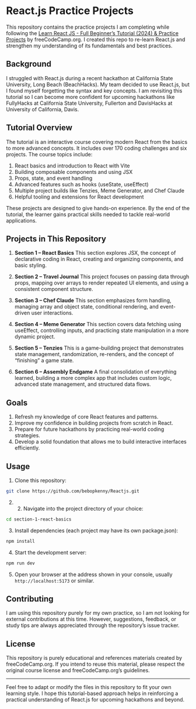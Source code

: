 # React.js Practice Projects

This repository contains the practice projects I am completing while following the [Learn React JS - Full Beginner’s Tutorial (2024) & Practice Projects](https://youtu.be/b9eMGE7QtTk) by freeCodeCamp.org. I created this repo to re-learn React.js and strengthen my understanding of its fundamentals and best practices.

## Background

I struggled with React.js during a recent hackathon at California State University, Long Beach (BeachHacks). My team decided to use React.js, but I found myself forgetting the syntax and key concepts. I am revisiting this tutorial so I can become more confident for upcoming hackathons like FullyHacks at California State University, Fullerton and DavisHacks at University of California, Davis.

## Tutorial Overview

The tutorial is an interactive course covering modern React from the basics to more advanced concepts. It includes over 170 coding challenges and six projects. The course topics include:

1. React basics and introduction to React with Vite
2. Building composable components and using JSX
3. Props, state, and event handling
4. Advanced features such as hooks (useState, useEffect)
5. Multiple project builds like Tenzies, Meme Generator, and Chef Claude
6. Helpful tooling and extensions for React development

These projects are designed to give hands-on experience. By the end of the tutorial, the learner gains practical skills needed to tackle real-world applications.

## Projects in This Repository

1. **Section 1 – React Basics**
   This section explores JSX, the concept of declarative coding in React, creating and organizing components, and basic styling.

2. **Section 2 – Travel Journal**
   This project focuses on passing data through props, mapping over arrays to render repeated UI elements, and using a consistent component structure.

3. **Section 3 – Chef Claude**
   This section emphasizes form handling, managing array and object state, conditional rendering, and event-driven user interactions.

4. **Section 4 – Meme Generator**
   This section covers data fetching using useEffect, controlling inputs, and practicing state manipulation in a more dynamic project.

5. **Section 5 – Tenzies**
   This is a game-building project that demonstrates state management, randomization, re-renders, and the concept of “finishing” a game state.

6. **Section 6 – Assembly Endgame**
   A final consolidation of everything learned, building a more complex app that includes custom logic, advanced state management, and structured data flows.

## Goals

1. Refresh my knowledge of core React features and patterns.
2. Improve my confidence in building projects from scratch in React.
3. Prepare for future hackathons by practicing real-world coding strategies.
4. Develop a solid foundation that allows me to build interactive interfaces efficiently.

## Usage

1. Clone this repository:
```bash
git clone https://github.com/bebopkenny/Reactjs.git
```
2. 2. Navigate into the project directory of your choice:
```bash
cd section-1-react-basics
```
3. Install dependencies (each project may have its own package.json):
```bash
npm install
```
4. Start the development server:
```bash
npm run dev
```
5. Open your browser at the address shown in your console, usually `http://localhost:5173` or similar.

## Contributing

I am using this repository purely for my own practice, so I am not looking for external contributions at this time. However, suggestions, feedback, or study tips are always appreciated through the repository’s issue tracker.

## License

This repository is purely educational and references materials created by freeCodeCamp.org. If you intend to reuse this material, please respect the original course license and freeCodeCamp.org’s guidelines.

---

Feel free to adapt or modify the files in this repository to fit your own learning style. I hope this tutorial-based approach helps in reinforcing a practical understanding of React.js for upcoming hackathons and beyond.
